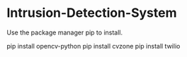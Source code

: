 # Intrusion-Detection-System
Use the package manager pip to install.

pip install opencv-python
pip install cvzone
pip install twilio
